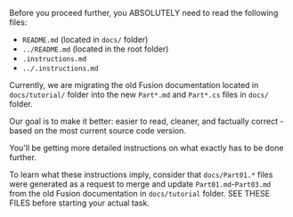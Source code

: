 Before you proceed further, you ABSOLUTELY need to read the following files:
- `README.md` (located in `docs/` folder)
- `../README.md` (located in the root folder)
- `.instructions.md`
- `../.instructions.md`

Currently, we are migrating the old Fusion documentation located 
in `docs/tutorial/` folder into the new `Part*.md` and `Part*.cs` 
files in `docs/` folder.

Our goal is to make it better: easier to read, cleaner, and factually correct -
based on the most current source code version.

You'll be getting more detailed instructions on what exactly has to be done further. 

To learn what these instructions imply, consider that `docs/Part01.*` files were generated 
as a request to merge and update `Part01.md`-`Part03.md` from the old Fusion documentation 
in `docs/tutorial` folder. SEE THESE FILES before starting your actual task.
